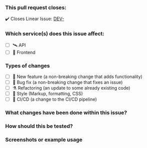 ### This pull request closes:

✔️ Closes Linear Issue: [DEV-<!-- Insert issue number here -->](https://linear.app/omnihost/issue/DEV-)

### Which service(s) does this issue affect:

- [ ] 🛰️ API
- [ ] 🛒 Frontend

### Types of changes

- [ ] 🧱 New feature (a non-breaking change that adds functionality)
- [ ] 🐛 Bug fix (a non-breaking change that fixes an issue)
- [ ] ⚗️ Refactoring (an update to some already existing code)
- [ ] 💄 Style (Markup, formatting, CSS)
- [ ] 🤖 CI/CD (a change to the CI/CD pipeline)

### What changes have been done within this issue?

<!--- Write a short summary here -->

### How should this be tested?

<!--- Write the steps here -->

### Screenshots or example usage

<!--- Insert images here -->
